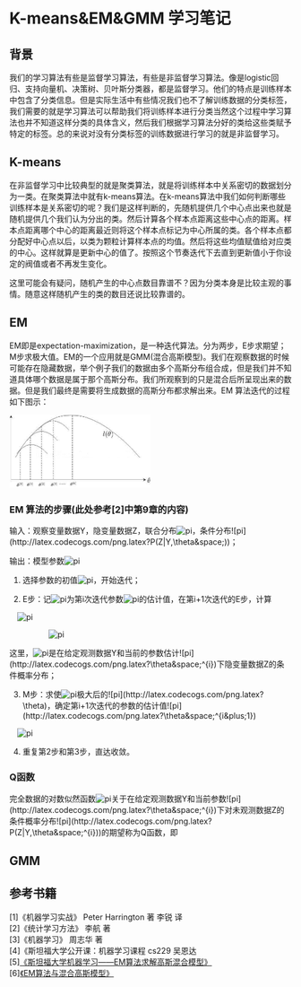 # K-means&EM&GMM 学习笔记

## 背景

我们的学习算法有些是监督学习算法，有些是非监督学习算法。像是logistic回归、支持向量机、决策树、贝叶斯分类器，都是监督学习。他们的特点是训练样本中包含了分类信息。但是实际生活中有些情况我们也不了解训练数据的分类标签，我们需要的就是学习算法可以帮助我们将训练样本进行分类当然这个过程中学习算法也并不知道这样分类的具体含义，然后我们根据学习算法分好的类给这些类赋予特定的标签。总的来说对没有分类标签的训练数据进行学习的就是非监督学习。

## K-means

在非监督学习中比较典型的就是聚类算法，就是将训练样本中关系密切的数据划分为一类。在聚类算法中就有k-means算法。在k-means算法中我们如何判断哪些训练样本是关系密切的呢？我们是这样判断的，先随机提供几个中心点出来也就是随机提供几个我们认为分出的类。然后计算各个样本点距离这些中心点的距离。样本点距离哪个中心的距离最近则将这个样本点标记为中心所属的类。各个样本点都分配好中心点以后，以类为颗粒计算样本点的均值。然后将这些均值赋值给对应类的中心。这样就算是更新中心的值了。按照这个节奏迭代下去直到更新值小于你设定的阀值或者不再发生变化。

这里可能会有疑问，随机产生的中心点数目靠谱不？因为分类本身是比较主观的事情。随意这样随机产生的类的数目还说比较靠谱的。

## EM

EM即是expectation-maximization，是一种迭代算法。分为两步，E步求期望；M步求极大值。EM的一个应用就是GMM(混合高斯模型)。我们在观察数据的时候可能存在隐藏数据，举个例子我们的数据由多个高斯分布组合成，但是我们并不知道具体哪个数据是属于那个高斯分布。我们所观察到的只是混合后所呈现出来的数据。但是我们最终是需要将生成数据的高斯分布都求解出来。EM 算法迭代的过程如下图示：

<img src="https://github.com/MemoryCrash/MachineLearningPractice/blob/master/image/em.jpg" width=50% height=50% />

### EM 算法的步骤(此处参考[2]中第9章的内容)

输入：观察变量数据Y，隐变量数据Z，联合分布![pi](http://latex.codecogs.com/png.latex?P(Y,Z|\theta&space;))，条件分布![pi](http://latex.codecogs.com/png.latex?P(Z|Y,\theta&space;))；

输出：模型参数![pi](http://latex.codecogs.com/png.latex?\theta)    

1. 选择参数的初值![pi](http://latex.codecogs.com/png.latex?\theta&space;^{0})，开始迭代；

2. E步：记![pi](http://latex.codecogs.com/png.latex?\theta&space;^{i})为第i次迭代参数![pi](http://latex.codecogs.com/png.latex?\theta)的估计值，在第i+1次迭代的E步，计算

&emsp;![pi](http://latex.codecogs.com/png.latex?Q(\theta&space;,\theta&space;^{i})=E_{z}[logP(Y,Z|\theta&space;)|Y,\theta&space;^{i}])

&emsp;&emsp;&emsp;&emsp;&emsp;![pi](http://latex.codecogs.com/png.latex?=\sum_{Z}logP(Y,Z|\theta&space;)P(Z|Y,\theta&space;^{i}))

这里，![pi](http://latex.codecogs.com/png.latex?P(Z|Y,\theta&space;^{i}))是在给定观测数据Y和当前的参数估计![pi](http://latex.codecogs.com/png.latex?\theta&space;^{i})下隐变量数据Z的条件概率分布；

3. M步：求使![pi](http://latex.codecogs.com/png.latex?Q(\theta&space;,\theta&space;^{i}))极大后的![pi](http://latex.codecogs.com/png.latex?\theta)，确定第i+1次迭代的参数的估计值![pi](http://latex.codecogs.com/png.latex?\theta&space;^{i&plus;1})

&emsp;![pi](http://latex.codecogs.com/png.latex?\theta&space;^{i&plus;1}=arg&space;max_{\theta&space;}Q(\theta&space;,\theta&space;^{i}))

4. 重复第2步和第3步，直达收敛。

### Q函数   

完全数据的对数似然函数![pi](http://latex.codecogs.com/png.latex?logP(Y,Z|\theta&space;))关于在给定观测数据Y和当前参数![pi](http://latex.codecogs.com/png.latex?\theta&space;^{i})下对未观测数据Z的条件概率分布![pi](http://latex.codecogs.com/png.latex?P(Z|Y,\theta&space;^{i}))的期望称为Q函数，即



## GMM

## 参考书籍

[1]《机器学习实战》 Peter Harrington 著 李锐 译    
[2]《统计学习方法》 李航 著   
[3]《机器学习》 周志华 著        
[4]《斯坦福大学公开课：机器学习课程 cs229 吴恩达     
[5][《斯坦福大学机器学习——EM算法求解高斯混合模型》](http://blog.csdn.net/linkin1005/article/details/41212085)     
[6][《EM算法与混合高斯模型》](http://blog.csdn.net/star_dragon/article/details/51058591#fnref:footnote)
